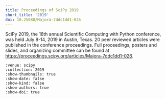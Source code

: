 ```yaml
---
title: Proceedings of SciPy 2019
short_title: '2019'
doi: 10.25080/Majora-7ddc1dd1-026
---
```


SciPy 2019, the 18th annual Scientific Computing with Python conference, was held July 8-14, 2019 in Austin, Texas. 20 peer reviewed articles were published in the conference proceedings. Full proceedings, posters and slides, and organizing committee can be found at https://proceedings.scipy.org/articles/Majora-7ddc1dd1-026.

```{cn:articles}
:venue: scipy
:collection: 2019
:show-thumbnails: true
:show-date: false
:show-kind: false
:show-authors: true
:show-doi: true
```

